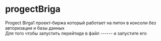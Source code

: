 # progectBriga
  Progect Birga1 проект-биржа который работает на питон в консоли без авторизации и базы данных       
  Для того чтобы запустить перейтиде в файл ------ и запустите его
